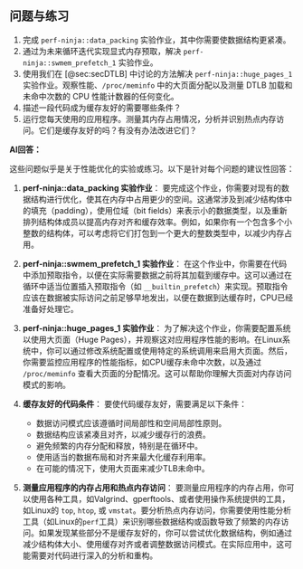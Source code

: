 ## 问题与练习

1. 完成 `perf-ninja::data_packing` 实验作业，其中你需要使数据结构更紧凑。
2. 通过为未来循环迭代实现显式内存预取，解决 `perf-ninja::swmem_prefetch_1` 实验作业。
3. 使用我们在 [@sec:secDTLB] 中讨论的方法解决 `perf-ninja::huge_pages_1` 实验作业。观察性能、`/proc/meminfo` 中的大页面分配以及测量 DTLB 加载和未命中次数的 CPU 性能计数器的任何变化。
4. 描述一段代码成为缓存友好的需要哪些条件？
5. 运行您每天使用的应用程序。测量其内存占用情况，分析并识别热点内存访问。它们是缓存友好的吗？有没有办法改进它们？

**AI回答：**

这些问题似乎是关于性能优化的实验或练习。以下是针对每个问题的建议性回答：

1. **perf-ninja::data_packing 实验作业**：
   要完成这个作业，你需要对现有的数据结构进行优化，使其在内存中占用更少的空间。这通常涉及到减少结构体中的填充（padding），使用位域（bit fields）来表示小的数据类型，以及重新排列结构体成员以提高内存对齐和缓存效率。例如，如果你有一个包含多个小整数的结构体，可以考虑将它们打包到一个更大的整数类型中，以减少内存占用。

2. **perf-ninja::swmem_prefetch_1 实验作业**：
   在这个作业中，你需要在代码中添加预取指令，以便在实际需要数据之前将其加载到缓存中。这可以通过在循环中适当位置插入预取指令（如 `__builtin_prefetch`）来实现。预取指令应该在数据被实际访问之前足够早地发出，以便在数据到达缓存时，CPU已经准备好处理它。

3. **perf-ninja::huge_pages_1 实验作业**：
   为了解决这个作业，你需要配置系统以使用大页面（Huge Pages），并观察这对应用程序性能的影响。在Linux系统中，你可以通过修改系统配置或使用特定的系统调用来启用大页面。然后，你需要监控应用程序的性能指标，如CPU缓存未命中次数，以及通过 `/proc/meminfo` 查看大页面的分配情况。这可以帮助你理解大页面对内存访问模式的影响。

4. **缓存友好的代码条件**：
   要使代码缓存友好，需要满足以下条件：
   - 数据访问模式应该遵循时间局部性和空间局部性原则。
   - 数据结构应该紧凑且对齐，以减少缓存行的浪费。
   - 避免频繁的内存分配和释放，特别是在循环中。
   - 使用适当的数据布局和对齐来最大化缓存利用率。
   - 在可能的情况下，使用大页面来减少TLB未命中。

5. **测量应用程序的内存占用和热点内存访问**：
   要测量应用程序的内存占用，你可以使用各种工具，如Valgrind、gperftools、或者使用操作系统提供的工具，如Linux的 `top`, `htop`, 或 `vmstat`。要分析热点内存访问，你需要使用性能分析工具（如Linux的`perf`工具）来识别哪些数据结构或函数导致了频繁的内存访问。如果发现某些部分不是缓存友好的，你可以尝试优化数据结构，例如通过减少结构体大小、使用缓存对齐或者调整数据访问模式。在实际应用中，这可能需要对代码进行深入的分析和重构。